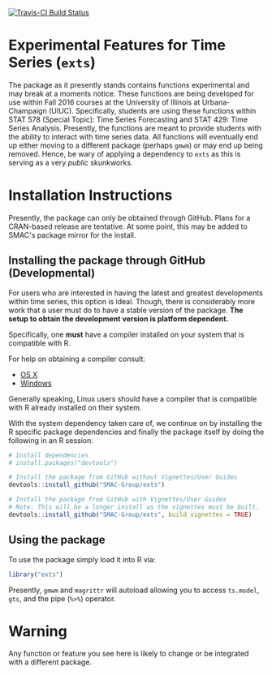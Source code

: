 
[![Travis-CI Build Status](https://travis-ci.org/SMAC-Group/exts.svg?branch=master)](https://travis-ci.org/SMAC-Group/exts)

Experimental Features for Time Series (`exts`)
==============================================

The package as it presently stands contains functions experimental and may break at a moments notice. These functions are being developed for use within Fall 2016 courses at the University of Illinois at Urbana-Champaign (UIUC). Specifically, students are using these functions within STAT 578 (Special Topic): Time Series Forecasting and STAT 429: Time Series Analysis. Presently, the functions are meant to provide students with the ability to interact with time series data. All functions will eventually end up either moving to a different package (perhaps `gmwm`) or may end up being removed. Hence, be wary of applying a dependency to `exts` as this is serving as a very *public* skunkworks.

Installation Instructions
=========================

Presently, the package can only be obtained through GitHub. Plans for a CRAN-based release are tentative. At some point, this may be added to SMAC's package mirror for the install.

Installing the package through GitHub (Developmental)
-----------------------------------------------------

For users who are interested in having the latest and greatest developments within time series, this option is ideal. Though, there is considerably more work that a user must do to have a stable version of the package. **The setup to obtain the development version is platform dependent.**

Specifically, one **must** have a compiler installed on your system that is compatible with R.

For help on obtaining a compiler consult:

-   [OS X](http://thecoatlessprofessor.com/programming/r-compiler-tools-for-rcpp-on-os-x/)
-   [Windows](http://stat385.thecoatlessprofessor.com/announcements/2016/07/25/install-rtools-for-rcpp/)

Generally speaking, Linux users should have a compiler that is compatible with R already installed on their system.

With the system dependency taken care of, we continue on by installing the R specific package dependencies and finally the package itself by doing the following in an R session:

``` r
# Install dependencies
# install.packages("devtools")

# Install the package from GitHub without Vignettes/User Guides
devtools::install_github("SMAC-Group/exts")

# Install the package from GitHub with Vignettes/User Guides
# Note: This will be a longer install as the vignettes must be built.
devtools::install_github("SMAC-Group/exts", build_vignettes = TRUE)
```

Using the package
-----------------

To use the package simply load it into R via:

``` r
library("exts")
```

Presently, `gmwm` and `magrittr` will autoload allowing you to access `ts.model`, `gts`, and the pipe (`%>%`) operator.

Warning
=======

Any function or feature you see here is likely to change or be integrated with a different package.

